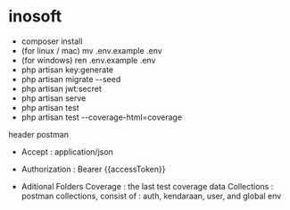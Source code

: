 # inosoft

- composer install
- (for linux / mac) mv .env.example .env  
- (for windows) ren .env.example .env 
- php artisan key:generate
- php artisan migrate --seed
- php artisan jwt:secret
- php artisan serve
- php artisan test
- php artisan test --coverage-html=coverage 

header postman
- Accept : application/json
- Authorization : Bearer {{accessToken}}

- Aditional Folders
    Coverage : the last test coverage data
    Collections : postman collections, consist of : auth, kendaraan, user, and global env
